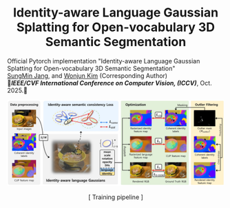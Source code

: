 <h1 align="center">Identity-aware Language Gaussian Splatting for Open-vocabulary 3D Semantic Segmentation</h1>

Official Pytorch implementation "Identity-aware Language Gaussian Splatting for Open-vocabulary 3D Semantic Segmentation" <br>
[SungMin Jang](https://github.com/jsmbank), and [Wonjun Kim](https://sites.google.com/view/dcvl) (Corresponding Author) <br>
🌸***IEEE/CVF International Conference on Computer Vision, (ICCV)***, Oct. 2025.🌸

![ Training pipeline ](./figures/fig2.jpeg)
<p align="center">[ Training pipeline ]</p>
